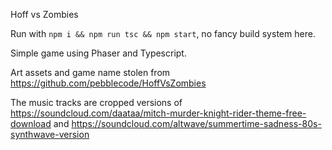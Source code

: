 Hoff vs Zombies

Run with `npm i && npm run tsc && npm start`, no fancy build system here.

Simple game using Phaser and Typescript.

Art assets and game name stolen from https://github.com/pebblecode/HoffVsZombies

The music tracks are cropped versions of https://soundcloud.com/daataa/mitch-murder-knight-rider-theme-free-download and https://soundcloud.com/altwave/summertime-sadness-80s-synthwave-version
